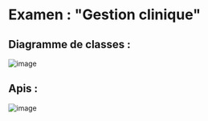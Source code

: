 #  Examen  :  "Gestion clinique" 

## Diagramme de classes :
![image](https://github.com/user-attachments/assets/008ce77c-4e25-4ed9-a124-839bfd4ee2c1)
## Apis : 
![image](https://github.com/user-attachments/assets/0ec09ac6-6c2b-4b56-830e-9ad6e47aa356)


